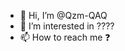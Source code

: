 - 👋 Hi, I’m @Qzm-QAQ
- 👀 I’m interested in ????
- 📫 How to reach me ❓

<!---
Qzm-QAQ/Qzm-QAQ is a ✨ special ✨ repository because its `README.md` (this file) appears on your GitHub profile.
You can click the Preview link to take a look at your changes.
--->
